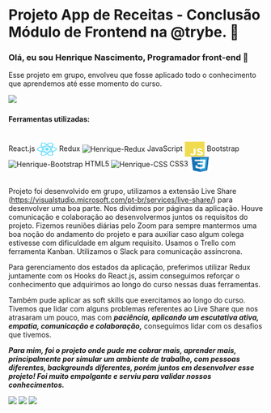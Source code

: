 # Projeto App de Receitas - Conclusão Módulo de Frontend na @trybe. 🙌
### Olá, eu sou Henrique Nascimento, Programador front-end 👋

Esse projeto em grupo, envolveu que fosse aplicado todo o conhecimento que aprendemos até esse momento do curso.

<img src="./src/images/app-horizontal.gif"/>

#### Ferramentas utilizadas:

<div style="display: inline_block"><br>
  React.js
  <img align="center" alt="Henrique-React" height="30" width="40" src="https://raw.githubusercontent.com/devicons/devicon/master/icons/react/react-original.svg">
  Redux
  <img align="center" alt="Henrique-Redux" height="30" width="40" src="https://cdn.jsdelivr.net/gh/devicons/devicon/icons/redux/redux-original.svg" />
  JavaScript
  <img align="center" alt="Henrique-Js" height="30" width="40" src="https://raw.githubusercontent.com/devicons/devicon/master/icons/javascript/javascript-plain.svg">
  Bootstrap
  <img align="center" alt="Henrique-Bootstrap" height="30" width="40" src="https://cdn.jsdelivr.net/gh/devicons/devicon/icons/bootstrap/bootstrap-original-wordmark.svg" />
  HTML5
  <img align="center" alt="Henrique-CSS" height="30" width="40" src="https://cdn.jsdelivr.net/gh/devicons/devicon/icons/html5/html5-original.svg" />
  CSS3
  <img align="center" alt="Henrique-CSS" height="30" width="40" src="https://raw.githubusercontent.com/devicons/devicon/master/icons/css3/css3-original.svg">
</div>

  
 ##
 
 Projeto foi desenvolvido em grupo, utilizamos a extensão Live Share (https://visualstudio.microsoft.com/pt-br/services/live-share/) para desenvolver uma boa parte.
 Nos dividimos por páginas da aplicação. Houve comunicação e colaboração ao desenvolvermos juntos os requisitos do projeto. Fizemos reuniões diárias pelo Zoom 
 para sempre mantermos uma boa noção do andamento do projeto e para auxiliar caso algum colega estivesse com dificuldade em algum requisito. Usamos o Trello com 
 ferramenta Kanban. Utilizamos o Slack para comunicação assíncrona.
 
 Para gerenciamento dos estados da aplicação, preferimos utilizar Redux juntamente com os Hooks do React.js, assim conseguimos reforçar o conhecimento que adquirimos 
 ao longo do curso nessas duas ferramentas.
 
 Também pude aplicar as soft skills que exercitamos ao longo do curso. Tivemos que lidar com alguns problemas referentes ao Live Share que nos atrasaram um pouco, mas
 com ___paciência, aplicando um escutativa ativa, empatia, comunicação e colaboração,___ conseguimos lidar com os desafios que tivemos.
 
 ___Para mim, foi o projeto onde pude me cobrar mais, aprender mais, principalmente por simular um ambiente de trabalho, com pessoas diferentes, backgrounds diferentes,
 porém juntos em desenvolver esse projeto! Foi muito empolgante e serviu para validar nossos conhecimentos.___
 
  
  <div> 
  <a href = "mailto:hsncorretor@gmail.com"><img src="https://img.shields.io/badge/-Gmail-%23333?style=for-the-badge&logo=gmail&logoColor=white" target="_blank"></a>
  <a href="https://www.linkedin.com/in/henriquen-dev/" target="_blank"><img src="https://img.shields.io/badge/-LinkedIn-%230077B5?style=for-the-badge&logo=linkedin&logoColor=white" target="_blank"></a>
    <a href="https://instagram.com/henrique.s.nasc" target="_blank"><img src="https://img.shields.io/badge/-Instagram-%23E4405F?style=for-the-badge&logo=instagram&logoColor=white" target="_blank"></a> 
</div>